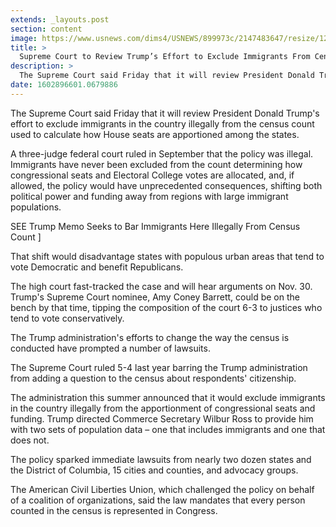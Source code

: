```yaml
--- 
extends: _layouts.post 
section: content 
image: https://www.usnews.com/dims4/USNEWS/899973c/2147483647/resize/1200x%3E/quality/85/?url=http%3A%2F%2Fmedia.beam.usnews.com%2F04%2F0d9bf13573d3653ed7d7b0b22ce0fb%2Fmedia%3A02f78ed5e4974801a9f4cfce2769f479Supreme_Court_New_Term_04001.jpg 
title: > 
  Supreme Court to Review Trump’s Effort to Exclude Immigrants From Census Count 
description: > 
  The Supreme Court said Friday that it will review President Donald Trump's effort to exclude immigrants in the country illegally from the census count used to calculate how House seats are apportioned among the states.SEE Trump Memo Seeks to Bar Immigrants Here Illegally From Census Count ]That shift would disadvantage states with populous urban areas that tend to vote Democratic and benefit Republicans.Trump's Supreme Court nominee, Amy Coney Barrett, could be on the bench by that time, tipping the composition of the court 6-3 to justices who tend to vote conservatively.The Supreme Court ruled 5-4 last year barring the Trump administration from adding a question to the census about respondents' citizenship.The administration this summer announced that it would exclude immigrants in the country illegally from the apportionment of congressional seats and funding. 
date: 1602896601.0679886 
--- 
```

The Supreme Court said Friday that it will review President Donald Trump's effort to exclude immigrants in the country illegally from the census count used to calculate how House seats are apportioned among the states.

A three-judge federal court ruled in September that the policy was illegal. Immigrants have never been excluded from the count determining how congressional seats and Electoral College votes are allocated, and, if allowed, the policy would have unprecedented consequences, shifting both political power and funding away from regions with large immigrant populations.

SEE Trump Memo Seeks to Bar Immigrants Here Illegally From Census Count ]

That shift would disadvantage states with populous urban areas that tend to vote Democratic and benefit Republicans.

The high court fast-tracked the case and will hear arguments on Nov. 30. Trump's Supreme Court nominee, Amy Coney Barrett, could be on the bench by that time, tipping the composition of the court 6-3 to justices who tend to vote conservatively.

The Trump administration's efforts to change the way the census is conducted have prompted a number of lawsuits.

The Supreme Court ruled 5-4 last year barring the Trump administration from adding a question to the census about respondents' citizenship.

The administration this summer announced that it would exclude immigrants in the country illegally from the apportionment of congressional seats and funding. Trump directed Commerce Secretary Wilbur Ross to provide him with two sets of population data – one that includes immigrants and one that does not.

The policy sparked immediate lawsuits from nearly two dozen states and the District of Columbia, 15 cities and counties, and advocacy groups.

The American Civil Liberties Union, which challenged the policy on behalf of a coalition of organizations, said the law mandates that every person counted in the census is represented in Congress.